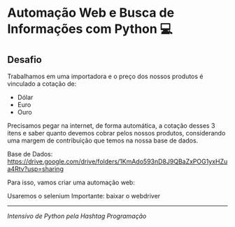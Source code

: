 # Automação Web e Busca de Informações com Python 💻

## Desafio
Trabalhamos em uma importadora e o preço dos nossos produtos é vinculado a cotação de:

* Dólar
* Euro
* Ouro

Precisamos pegar na internet, de forma automática, a cotação desses 3 itens e saber quanto devemos cobrar pelos nossos produtos, considerando uma margem de contribuição que temos na nossa base de dados.

Base de Dados: https://drive.google.com/drive/folders/1KmAdo593nD8J9QBaZxPOG1yxHZua4Rtv?usp=sharing

Para isso, vamos criar uma automação web:

Usaremos o selenium
Importante: baixar o webdriver

---

*Intensivo de Python pela Hashtag Programação* 
